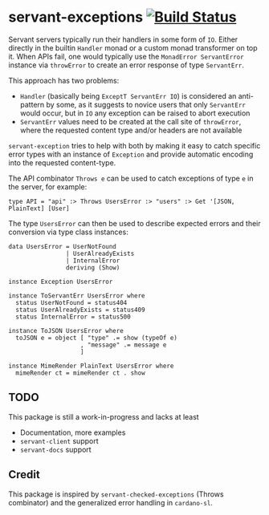 # servant-exceptions [![Build Status](https://travis-ci.org/ch1bo/servant-exceptions.svg?branch=master)](https://travis-ci.org/ch1bo/servant-exceptions)
Servant servers typically run their handlers in some form of `IO`. Either directly in the builtin `Handler` monad or a custom monad transformer on top it. When APIs fail, one would typically use the `MonadError ServantError` instance via `throwError` to create an error response of type `ServantErr`.

This approach has two problems:

* `Handler` (basically being `ExceptT ServantErr IO`) is considered an anti-pattern by some, as it suggests to novice users that only `ServantErr` would occur, but in `IO` any exception can be raised to abort execution
* `ServantErr` values need to be created at the call site of `throwError`, where the requested content type and/or headers are not available

`servant-exception` tries to help with both by making it easy to catch specific error types with an instance of `Exception` and provide automatic encoding into the requested content-type.

The API combinator `Throws e` can be used to catch exceptions of type `e` in the server, for example:

```
type API = "api" :> Throws UsersError :> "users" :> Get '[JSON, PlainText] [User]
```

The type `UsersError` can then be used to describe expected errors and their conversion via type class instances:

```
data UsersError = UserNotFound
                | UserAlreadyExists
                | InternalError
                deriving (Show)

instance Exception UsersError

instance ToServantErr UsersError where
  status UserNotFound = status404
  status UserAlreadyExists = status409
  status InternalError = status500

instance ToJSON UsersError where
  toJSON e = object [ "type" .= show (typeOf e)
                    , "message" .= message e
                    ]

instance MimeRender PlainText UsersError where
  mimeRender ct = mimeRender ct . show
```

## TODO

This package is still a work-in-progress and lacks at least

* Documentation, more examples
* `servant-client` support
* `servant-docs` support

## Credit

This package is inspired by `servant-checked-exceptions` (Throws combinator) and
the generalized error handling in `cardano-sl`.
